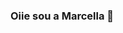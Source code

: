 ### Oiie sou a Marcella 👋

<!--
**Nmmarcella/Nmmarcella** is a ✨ _special_ ✨ repository because its `README.md` (this file) appears on your GitHub profile.

- 🔭 Atualmente estudando programação ...
- 🌱 Atualmente aprendendo HTML e CSS ...
- 😄 Pronouns: Ela/Dela ...
- ⚡ Fun fact: Adoro aprender coisas novas
-->

